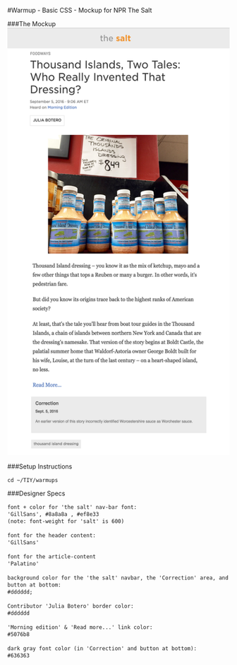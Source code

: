 #Warmup - Basic CSS - Mockup for NPR The Salt

###The Mockup
![mockup](./mockups/npr-basic-css-mockup.png)

###Setup Instructions
```
cd ~/TIY/warmups
```

###Designer Specs
```
font + color for 'the salt' nav-bar font:
'GillSans', #8a8a8a , #ef8e33 
(note: font-weight for 'salt' is 600)

font for the header content:
'GillSans'

font for the article-content
'Palatino'

background color for the 'the salt' navbar, the 'Correction' area, and button at bottom:
#dddddd;

Contributor 'Julia Botero' border color:
#dddddd

'Morning edition' & 'Read more...' link color:
#5076b8

dark gray font color (in 'Correction' and button at bottom):
#636363
```

